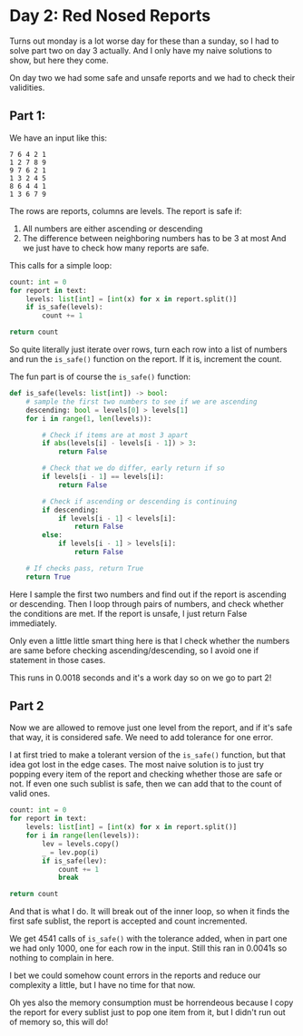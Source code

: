 # Day 2: Red Nosed Reports

Turns out monday is a lot worse day for these than a sunday,
so I had to solve part two on day 3 actually. And I only have my
naive solutions to show, but here they come.

On day two we had some safe and unsafe reports and we had to check their
validities.

## Part 1:

We have an input like this:
```
7 6 4 2 1
1 2 7 8 9
9 7 6 2 1
1 3 2 4 5
8 6 4 4 1
1 3 6 7 9
```

The rows are reports, columns are levels. The report is safe if: 
1. All numbers are either ascending or descending
2. The difference between neighboring numbers has to be 3 at most
And we just have to check how many reports are safe.

This calls for a simple loop:
```python
count: int = 0
for report in text:
    levels: list[int] = [int(x) for x in report.split()]
    if is_safe(levels):
        count += 1

return count
```

So quite literally just iterate over rows, turn each row into a list of numbers
and run the `is_safe()` function on the report. If it is, increment the count.

The fun part is of course the `is_safe()` function:
```python
def is_safe(levels: list[int]) -> bool:
    # sample the first two numbers to see if we are ascending
    descending: bool = levels[0] > levels[1]
    for i in range(1, len(levels)):

        # Check if items are at most 3 apart
        if abs(levels[i] - levels[i - 1]) > 3:
            return False

        # Check that we do differ, early return if so
        if levels[i - 1] == levels[i]:
            return False

        # Check if ascending or descending is continuing
        if descending:
            if levels[i - 1] < levels[i]:
                return False
        else:
            if levels[i - 1] > levels[i]:
                return False

    # If checks pass, return True
    return True
```

Here I sample the first two numbers and find out if the report is ascending or
descending. Then I loop through pairs of numbers, and check whether the
conditions are met. If the report is unsafe, I just return False immediately.

Only even a little little smart thing here is that I check whether the numbers are same before checking ascending/descending, so I avoid one if statement in those
cases.

This runs in 0.0018 seconds and it's a work day so on we go to part 2!


## Part 2

Now we are allowed to remove just one level from the report, and if it's safe
that way, it is considered safe. We need to add tolerance for one error.

I at first tried to make a tolerant version of the `is_safe()` function, but
that idea got lost in the edge cases. The most naive solution is to just try
popping every item of the report and checking whether those are safe or not. If
even one such sublist is safe, then we can add that to the count of valid ones.

```python
count: int = 0
for report in text:
    levels: list[int] = [int(x) for x in report.split()]
    for i in range(len(levels)):
        lev = levels.copy()
        _ = lev.pop(i)
        if is_safe(lev):
            count += 1
            break

return count
```

And that is what I do. It will break out of the inner loop, so when it finds the
first safe sublist, the report is accepted and count incremented.

We get 4541 calls of `is_safe()` with the tolerance added, when in part one we
had only 1000, one for each row in the input. Still this ran in 0.0041s so
nothing to complain in here.

I bet we could somehow count errors in the reports and reduce our complexity
a little, but I have no time for that now.

Oh yes also the memory consumption must be horrendeous because I copy the report
for every sublist just to pop one item from it, but I didn't run out of memory
so, this will do!
